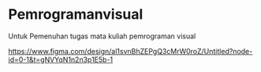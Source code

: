 # Pemrogramanvisual
Untuk Pemenuhan tugas mata kuliah pemrograman visual

https://www.figma.com/design/al1svnBhZEPgQ3cMrW0roZ/Untitled?node-id=0-1&t=gNVYqN1n2n3p1E5b-1

